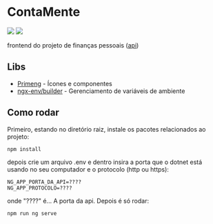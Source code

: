 # ContaMente

![](https://img.shields.io/badge/Angular-DD0031?style=for-the-badge&logo=angular&logoColor=white)
![](https://img.shields.io/badge/Tailwind_CSS-38B2AC?style=for-the-badge&logo=tailwind-css&logoColor=white)

frontend do projeto de finanças pessoais ([api](https://github.com/Ramon-Mateus/ContaMente-API))

## Libs

- [Primeng](https://primeng.org/) - Ícones e componentes
- [ngx-env/builder](https://www.npmjs.com/package/@ngx-env/builder) - Gerenciamento de variáveis de ambiente

## Como rodar

Primeiro, estando no diretório raiz, instale os pacotes relacionados ao projeto:

    npm install

depois crie um arquivo .env e dentro insira a porta que o dotnet está usando no seu computador e o protocolo (http ou https):

    NG_APP_PORTA_DA_API=????
    NG_APP_PROTOCOLO=????

onde "????" é... A porta da api. Depois é só rodar:

    npm run ng serve
